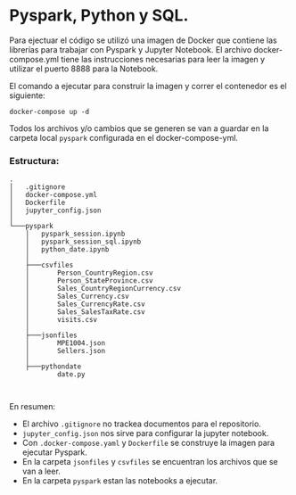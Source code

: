 


# Pyspark, Python y SQL.

Para ejectuar el código se utilizó una imagen de Docker que contiene las librerías para trabajar con Pyspark y Jupyter Notebook. El archivo docker-compose.yml tiene las instrucciones necesarias para leer la imagen y utilizar el puerto 8888 para la Notebook.

El comando a ejecutar para construir la imagen y correr el contenedor es el siguiente:

```shell
docker-compose up -d
```


Todos los archivos y/o cambios que se generen se van a guardar en la carpeta local `pyspark` configurada en el docker-compose-yml.


### Estructura:

``` shell
.
│   .gitignore
│   docker-compose.yml
│   Dockerfile
│   jupyter_config.json
│
└───pyspark
    │   pyspark_session.ipynb
    │   pyspark_session_sql.ipynb
    │   python_date.ipynb
    │
    ├───csvfiles
    │       Person_CountryRegion.csv
    │       Person_StateProvince.csv
    │       Sales_CountryRegionCurrency.csv
    │       Sales_Currency.csv
    │       Sales_CurrencyRate.csv
    │       Sales_SalesTaxRate.csv
    │       visits.csv
    │
    ├───jsonfiles
    │       MPE1004.json
    │       Sellers.json
    │
    ├───pythondate
            date.py



```

En resumen:

- El archivo `.gitignore` no trackea documentos para el repositorio.
- `jupyter_config.json` nos sirve para configurar la jupyter notebook.
- Con `.docker-compose.yaml` y `Dockerfile` se construye la imagen para ejecutar Pyspark.
- En la carpeta `jsonfiles` y `csvfiles` se encuentran los archivos que se van a leer.
- En la carpeta `pyspark` estan las notebooks a ejecutar.